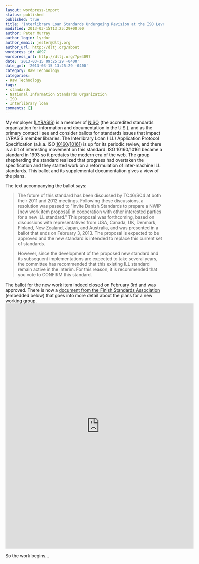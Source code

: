 ```yaml
---
layout: wordpress-import
status: published
published: true
title: 'Interlibrary Loan Standards Undergoing Revision at the ISO Level'
modified: 2013-03-15T13:25:29+00:00
author: Peter Murray
author_login: lyrdor
author_email: jester@dltj.org
author_url: http://dltj.org/about
wordpress_id: 4097
wordpress_url: http://dltj.org/?p=4097
date: '2013-03-15 09:25:29 -0400'
date_gmt: '2013-03-15 13:25:29 -0400'
category: Raw Technology
categories:
- Raw Technology
tags:
- standards
- National Information Standards Organization
- ISO
- Interlibrary loan
comments: []
---
```

<p>My employer (<a href="http://www.lyrasis.org/" title="LYRASIS">LYRASIS</a>) is a member of <a href="http://www.niso.org/" title="National Information Standards Organization">NISO</a> (the accredited standards organization for information and documentation in the U.S.), and as the primary contact I see and consider ballots for standards issues that impact LYRASIS member libraries.  The Interlibrary Loan (ILL) Application Protocol Specification (a.k.a. ISO <a href="https://en.wikipedia.org/wiki/ISO_10160">10160</a>/<a href="https://en.wikipedia.org/wiki/ISO_10161">10161</a>) is up for its periodic review, and there is a bit of interesting movement on this standard.  ISO 10160/10161 became a standard in 1993 so it predates the modern era of the web.  The group shepherding the standard realized that progress had overtaken the specification and they started work on a reformulation of inter-machine ILL standards.  This ballot and its supplemental documentation gives a view of the plans.</p>
<p>The text accompanying the ballot says:<br />
<blockquote>The future of this standard has been discussed by TC46/SC4 at both their 2011 and 2012 meetings. Following these discussions, a resolution was passed to "invite Danish Standards to prepare a NWIP [new work item proposal] in cooperation with other interested parties for a new ILL standard." This proposal was forthcoming, based on discussions with representatives from USA, Canada, UK, Denmark, Finland, New Zealand, Japan, and Australia, and was presented in a ballot that ends on February 3, 2013. The proposal is expected to be approved and the new standard is intended to replace this current set of standards.</p>
<p>However, since the development of the proposed new standard and its subsequent implementations are expected to take several years, the committee has recommended that this existing ILL standard remain active in the interim. For this reason, it is recommended that you vote to CONFIRM this standard.</p></blockquote>
<p>The ballot for the new work item indeed closed on February 3rd and was approved.  There is now a <a href="http://www.niso.org/apps/group_public/download.php/10311/N854_ILL_Standards_development.pdf" title="Development of ILL standards in ISO TC 46/SC 4 | Finish Standards Association" target="_blank">document from the Finish Standards Association</a> (embedded below) that goes into more detail about the plans for a new working group.<br />
<iframe src="http://docs.google.com/viewer?url=http%3A%2F%2Fwww.niso.org%2Fapps%2Fgroup_public%2Fdownload.php%2F10311%2FN854_ILL_Standards_development.pdf&embedded=true" width="600" height="780" style="border: none;"></iframe></p>
<p>So the work begins...</p>
